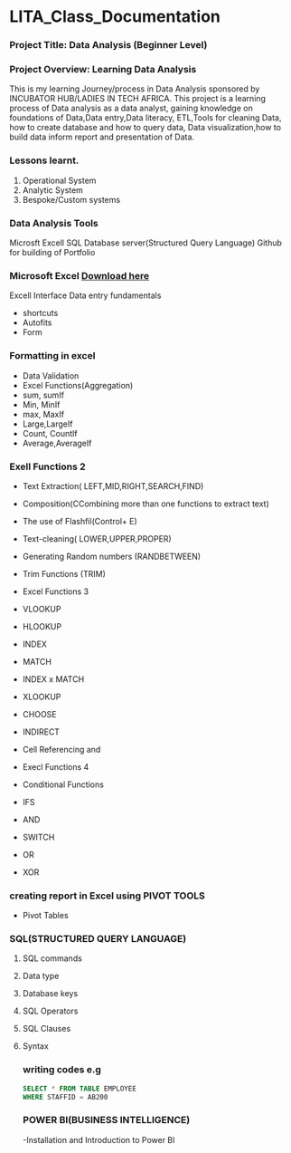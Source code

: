    # LITA_Class_Documentation
### Project Title: Data Analysis (Beginner Level)
### Project Overview: Learning Data Analysis
This is my learning Journey/process in Data Analysis sponsored by INCUBATOR HUB/LADIES IN TECH AFRICA.
This project is a learning process of Data analysis as a data analyst, gaining knowledge on foundations of Data,Data entry,Data literacy, ETL,Tools for cleaning Data, how to create database and how to query data, Data visualization,how to build data inform report and presentation of Data.

### Lessons learnt.
1. Operational System
2. Analytic System
3. Bespoke/Custom systems

### Data Analysis Tools
Microsft Excell
SQL Database server(Structured Query Language)
Github for building of Portfolio

### Microsoft Excel [Download here](http://www.microsoft.com)
Excell Interface
Data entry fundamentals
- shortcuts
- Autofits
- Form
### Formatting in excel
- Data Validation
- Excel Functions(Aggregation)
- sum, sumIf
- Min, MinIf
- max, MaxIf
- Large,LargeIf
- Count, CountIf
- Average,AverageIf

### Exell Functions 2
- Text Extraction( LEFT,MID,RIGHT,SEARCH,FIND)
- Composition(CCombining more than one functions to extract text)
- The use of Flashfil(Control+ E)
- Text-cleaning( LOWER,UPPER,PROPER)
- Generating Random numbers (RANDBETWEEN)
- Trim Functions (TRIM)
- Excel Functions 3
- VLOOKUP
- HLOOKUP
- INDEX
- MATCH
- INDEX x MATCH
- XLOOKUP
- CHOOSE
- INDIRECT
- Cell Referencing and 

- Execl Functions 4
- Conditional Functions
- IFS
- AND
- SWITCH
- OR
- XOR
  
### creating report in Excel using PIVOT TOOLS
- Pivot Tables

### SQL(STRUCTURED QUERY LANGUAGE)
1. SQL commands
2. Data type
3. Database keys
4. SQL Operators
5. SQL Clauses
6. Syntax
   
   ### writing codes e.g
   
   ``` SQL
   SELECT * FROM TABLE EMPLOYEE
   WHERE STAFFID = AB200
   ```

   ### POWER BI(BUSINESS INTELLIGENCE)
   -Installation and Introduction to Power BI
   







